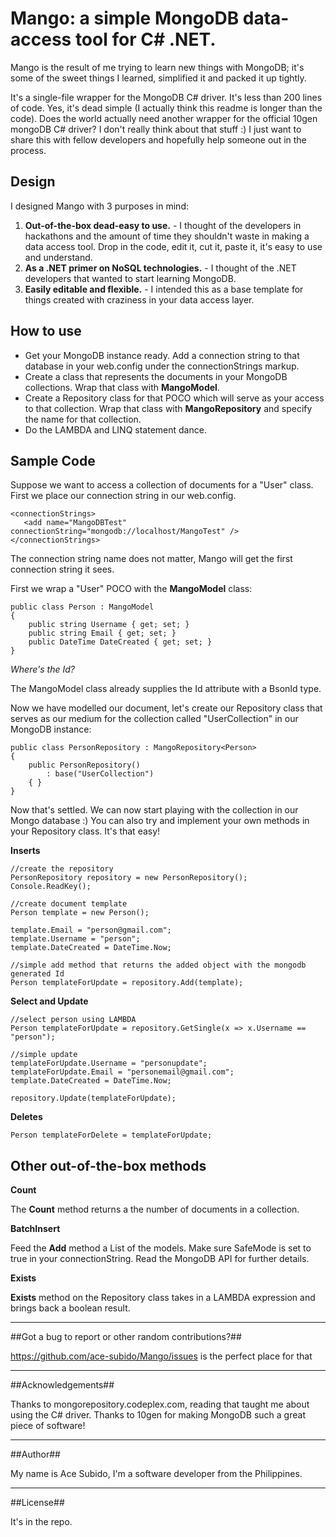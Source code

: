 Mango: a simple MongoDB data-access tool for C# .NET.
======

Mango is the result of me trying to learn new things with MongoDB; it's some of the sweet things I learned, simplified it and packed it up tightly. 

It's a single-file wrapper for the MongoDB C# driver.  It's less than 200 lines of code. Yes, it's dead simple (I actually think this readme is longer than the code). Does the world actually need another wrapper for the official 10gen mongoDB C# driver? I don't really think about that stuff :) I just want to share this with fellow developers and hopefully help someone out in the process.

Design
--------
I designed Mango with 3 purposes in mind:

1. **Out-of-the-box dead-easy to use.** - I thought of the developers in hackathons and the amount of time they shouldn't waste in making a data access tool. Drop in the code, edit it, cut it, paste it, it's easy to use and understand.
2. **As a .NET primer on NoSQL technologies.** - I thought of the .NET developers that wanted to start learning MongoDB.
3. **Easily editable and flexible.** - I intended this as a base template for things created with craziness in your data access layer.

How to use
---------
- Get your MongoDB instance ready. Add a connection string to that database in your web.config under the connectionStrings markup.
- Create a class that represents the documents in your MongoDB collections. Wrap that class with **MangoModel**.
- Create a Repository class for that POCO which will serve as your access to that collection. Wrap that class with **MangoRepository** and specify the name for that collection.
- Do the LAMBDA and LINQ statement dance.

Sample Code
--------
Suppose we want to access a collection of documents for a "User" class. First we place our connection string in our web.config. 

    <connectionStrings>
       <add name="MangoDBTest" connectionString="mongodb://localhost/MangoTest" />
    </connectionStrings>

The connection string name does not matter, Mango will get the first connection string it sees. 

First we wrap a "User" POCO with the **MangoModel** class:

    public class Person : MangoModel
    {
        public string Username { get; set; }
        public string Email { get; set; }        
        public DateTime DateCreated { get; set; }
    }

*Where's the Id?*

The MangoModel class already supplies the Id attribute with a BsonId type.

Now we have modelled our document, let's create our Repository class that serves as our medium for the collection called "UserCollection" in our MongoDB instance:

    public class PersonRepository : MangoRepository<Person>
    {
        public PersonRepository()
            : base("UserCollection")
        { }
    }    

Now that's settled. We can now start playing with the collection in our Mongo database :) You can also try and implement your own methods in your Repository class. It's that easy!

**Inserts**

    //create the repository
    PersonRepository repository = new PersonRepository();            
    Console.ReadKey();

    //create document template
    Person template = new Person();

    template.Email = "person@gmail.com";
    template.Username = "person";
    template.DateCreated = DateTime.Now;

    //simple add method that returns the added object with the mongodb generated Id
    Person templateForUpdate = repository.Add(template);

**Select and Update**

    //select person using LAMBDA
    Person templateForUpdate = repository.GetSingle(x => x.Username == "person");
      
    //simple update
    templateForUpdate.Username = "personupdate";
    templateForUpdate.Email = "personemail@gmail.com";
    template.DateCreated = DateTime.Now;

    repository.Update(templateForUpdate);

**Deletes**

    Person templateForDelete = templateForUpdate;

Other out-of-the-box methods
--------
**Count**

The **Count** method returns a the number of documents in a collection.

**BatchInsert**

Feed the **Add** method a List of the models. Make sure SafeMode is set to true in your connectionString. Read the MongoDB API for further details.

**Exists**

**Exists** method on the Repository class takes in a LAMBDA expression and brings back a boolean result.

-------------------------
##Got a bug to report or other random contributions?##

https://github.com/ace-subido/Mango/issues is the perfect place for that

--------------------------
##Acknowledgements##

Thanks to mongorepository.codeplex.com, reading that taught me about using the C# driver. Thanks to 10gen for making MongoDB such a great piece of software!

--------------------------
##Author##

My name is Ace Subido, I'm a software developer from the Philippines.

-------------------------
##License##

It's in the repo.













